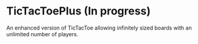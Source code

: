 # TicTacToePlus (In progress)
An enhanced version of TicTacToe allowing infinitely sized boards with an unlimited number of players.